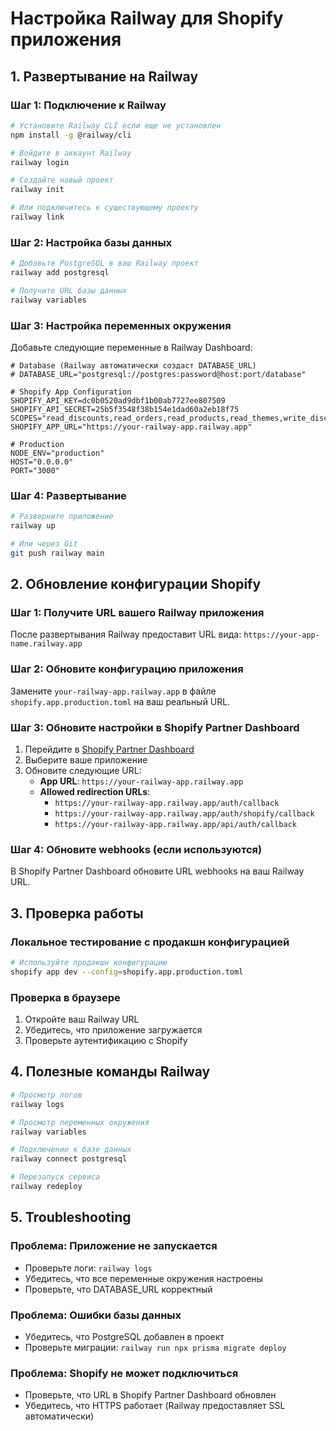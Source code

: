 # Настройка Railway для Shopify приложения

## 1. Развертывание на Railway

### Шаг 1: Подключение к Railway
```bash
# Установите Railway CLI если еще не установлен
npm install -g @railway/cli

# Войдите в аккаунт Railway
railway login

# Создайте новый проект
railway init

# Или подключитесь к существующему проекту
railway link
```

### Шаг 2: Настройка базы данных
```bash
# Добавьте PostgreSQL в ваш Railway проект
railway add postgresql

# Получите URL базы данных
railway variables
```

### Шаг 3: Настройка переменных окружения
Добавьте следующие переменные в Railway Dashboard:

```env
# Database (Railway автоматически создаст DATABASE_URL)
# DATABASE_URL="postgresql://postgres:password@host:port/database"

# Shopify App Configuration
SHOPIFY_API_KEY=dc0b0520ad9dbf1b00ab7727ee807509
SHOPIFY_API_SECRET=25b5f3548f38b154e1dad60a2eb18f75
SCOPES="read_discounts,read_orders,read_products,read_themes,write_discounts,write_orders,write_products,write_themes"
SHOPIFY_APP_URL="https://your-railway-app.railway.app"

# Production
NODE_ENV="production"
HOST="0.0.0.0"
PORT="3000"
```

### Шаг 4: Развертывание
```bash
# Разверните приложение
railway up

# Или через Git
git push railway main
```

## 2. Обновление конфигурации Shopify

### Шаг 1: Получите URL вашего Railway приложения
После развертывания Railway предоставит URL вида: `https://your-app-name.railway.app`

### Шаг 2: Обновите конфигурацию приложения
Замените `your-railway-app.railway.app` в файле `shopify.app.production.toml` на ваш реальный URL.

### Шаг 3: Обновите настройки в Shopify Partner Dashboard
1. Перейдите в [Shopify Partner Dashboard](https://partners.shopify.com)
2. Выберите ваше приложение
3. Обновите следующие URL:
   - **App URL**: `https://your-railway-app.railway.app`
   - **Allowed redirection URLs**:
     - `https://your-railway-app.railway.app/auth/callback`
     - `https://your-railway-app.railway.app/auth/shopify/callback`
     - `https://your-railway-app.railway.app/api/auth/callback`

### Шаг 4: Обновите webhooks (если используются)
В Shopify Partner Dashboard обновите URL webhooks на ваш Railway URL.

## 3. Проверка работы

### Локальное тестирование с продакшн конфигурацией
```bash
# Используйте продакшн конфигурацию
shopify app dev --config=shopify.app.production.toml
```

### Проверка в браузере
1. Откройте ваш Railway URL
2. Убедитесь, что приложение загружается
3. Проверьте аутентификацию с Shopify

## 4. Полезные команды Railway

```bash
# Просмотр логов
railway logs

# Просмотр переменных окружения
railway variables

# Подключение к базе данных
railway connect postgresql

# Перезапуск сервиса
railway redeploy
```

## 5. Troubleshooting

### Проблема: Приложение не запускается
- Проверьте логи: `railway logs`
- Убедитесь, что все переменные окружения настроены
- Проверьте, что DATABASE_URL корректный

### Проблема: Ошибки базы данных
- Убедитесь, что PostgreSQL добавлен в проект
- Проверьте миграции: `railway run npx prisma migrate deploy`

### Проблема: Shopify не может подключиться
- Проверьте, что URL в Shopify Partner Dashboard обновлен
- Убедитесь, что HTTPS работает (Railway предоставляет SSL автоматически)
